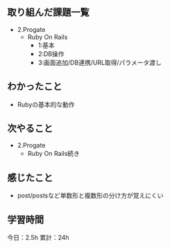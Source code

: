 ## 取り組んだ課題一覧
- 2.Progate
  - Ruby On Rails
    - 1:基本
    - 2:DB操作
    - 3:画面追加/DB連携/URL取得/パラメータ渡し
## わかったこと
- Rubyの基本的な動作

## 次やること
- 2.Progate
  - Ruby On Rails続き

## 感じたこと
- post/postsなど単数形と複数形の分け方が覚えにくい　

## 学習時間
今日：2.5h
累計：24h
